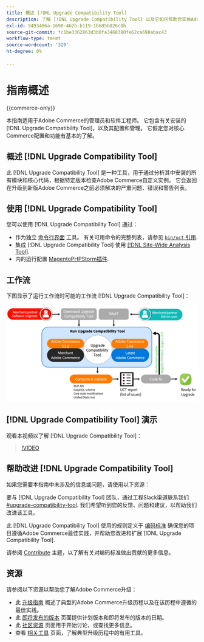 ```yaml
---
title: 概述 [!DNL Upgrade Compatibility Tool]
description: 了解 [!DNL Upgrade Compatibility Tool] 以及它如何帮助您实施Adobe Commerce项目。
exl-id: 9493406a-1690-462b-b119-1b685b026c0b
source-git-commit: fc1be3362863d3b0fa3468380fe62ca698abac43
workflow-type: tm+mt
source-wordcount: '329'
ht-degree: 0%

---
```


# 指南概述

{{commerce-only}}

本指南适用于Adobe Commerce的管理员和软件工程师。 它包含有关安装的 [!DNL Upgrade Compatibility Tool]，以及其配置和管理。 它假定您对核心Commerce配置和功能有基本的了解。

## 概述 [!DNL Upgrade Compatibility Tool]

此 [!DNL Upgrade Compatibility Tool] 是一种工具，用于通过分析其中安装的所有模块和核心代码，根据特定版本检查Adobe Commerce自定义实例。 它会返回在升级到新版Adobe Commerce之前必须解决的严重问题、错误和警告列表。

## 使用 [!DNL Upgrade Compatibility Tool]

您可以使用 [!DNL Upgrade Compatibility Tool] 通过：

- 作为独立 [命令行界面](../upgrade-compatibility-tool/run.md) 工具。 有关可用命令的完整列表，请参见 [`bin/uct` 引用](../../tools/reference/uct.md).
- 集成 [!DNL Upgrade Compatibility Tool] 使用 [[!DNL Site-Wide Analysis Tool]](../upgrade-compatibility-tool/integrate-analysis-tool.md).
- 内的运行配置 [MagentoPHPStorm插件](../upgrade-compatibility-tool/run-configuration-phpstorm-plugin.md).

## 工作流

下图显示了运行工作流时可能的工作流 [!DNL Upgrade Compatibility Tool]：

![[!DNL Upgrade Compatibility Tool] 图表](../../assets/upgrade-guide/uct-diagram-v5.png)

## [!DNL Upgrade Compatibility Tool] 演示

观看本视频以了解 [!DNL Upgrade Compatibility Tool]：

>[!VIDEO](https://video.tv.adobe.com/v/341245?quality=12)

## 帮助改进 [!DNL Upgrade Compatibility Tool]

如果您需要本指南中未涉及的信息或问题，请使用以下资源：

要与 [!DNL Upgrade Compatibility Tool] 团队，通过工程Slack渠道联系我们 [#upgrade-compatibility-tool](https://magentocommeng.slack.com/archives/C019Y143U9F). 我们希望听到您的反馈、问题和建议，以帮助我们改进该工具。

此 [!DNL Upgrade Compatibility Tool] 使用的规则定义于 [编码标准](https://developer.adobe.com/commerce/php/coding-standards/) 确保您的项目遵循Adobe Commerce最佳实践，并帮助您改进和扩展 [!DNL Upgrade Compatibility Tool].

请参阅 [Contribute](https://developer.adobe.com/commerce/php/coding-standards/contributing/) 主题，以了解有关对编码标准做出贡献的更多信息。

## 资源

请参阅以下资源以帮助您了解Adobe Commerce升级：

- 此 [升级指南](../overview.md) 概述了典型的Adobe Commerce升级历程以及在该历程中遵循的最佳实践。
- 此 [即将发布的版本](https://devdocs.magento.com/release/) 页面提供计划版本和即将发布的版本的日期。
- 此 [社区资源](https://developer.adobe.com/commerce/contributor/community/) 页面用于开始讨论，或查找更多信息。
- 查看 [相关工具](../upgrade-compatibility-tool/related-tools.md) 页面，了解典型升级历程中的有用工具。
